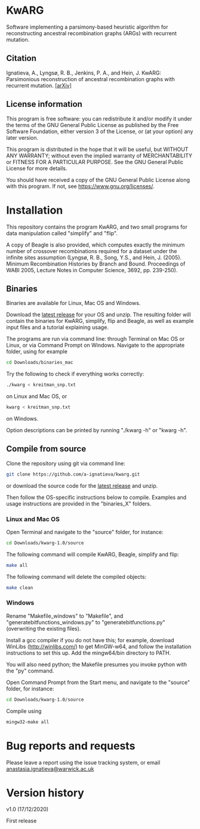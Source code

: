 # KwARG

Software implementing a parsimony-based heuristic algorithm for reconstructing ancestral recombination graphs (ARGs) with recurrent mutation. 

## Citation
Ignatieva, A., Lyngs&oslash;, R. B., Jenkins, P. A., and Hein, J. KwARG: Parsimonious reconstruction of ancestral recombination graphs with recurrent       mutation. [[arXiv]](http://arxiv.org/abs/2012.09562)

## License information
This program is free software: you can redistribute it and/or modify
it under the terms of the GNU General Public License as published by
the Free Software Foundation, either version 3 of the License, or
(at your option) any later version.

This program is distributed in the hope that it will be useful,
but WITHOUT ANY WARRANTY; without even the implied warranty of
MERCHANTABILITY or FITNESS FOR A PARTICULAR PURPOSE.  See the
GNU General Public License for more details.

You should have received a copy of the GNU General Public License
along with this program.  If not, see <https://www.gnu.org/licenses/>.

# Installation

This repository contains the program KwARG, and two small programs for data manipulation called "simplify" and "flip". 

A copy of Beagle is also provided, which computes exactly the minimum number of crossover recombinations required for a dataset under the infinite sites assumption (Lyngsø, R. B., Song, Y.S., and Hein, J. (2005). Minimum Recombination Histories by Branch and Bound. Proceedings of WABI 2005, Lecture Notes in Computer Science, 3692, pp. 239-250).

## Binaries
Binaries are available for Linux, Mac OS and Windows. 

Download the [latest release](https://github.com/a-ignatieva/kwarg/releases) for your OS and unzip. The resulting folder will contain the binaries for KwARG, simplify, flip and Beagle, as well as example input files and a tutorial explaining usage.

The programs are run via command line: through Terminal on Mac OS or Linux, or via Command Prompt on Windows. Navigate to the appropriate folder, using for example
```sh
cd Downloads/binaries_mac
```

Try the following to check if everything works correctly:
```sh
./kwarg < kreitman_snp.txt
```
on Linux and Mac OS, or
```sh
kwarg < kreitman_snp.txt
```
on Windows.

Option descriptions can be printed by running "./kwarg -h" or "kwarg -h".


## Compile from source

Clone the repository using git via command line:
```sh
git clone https://github.com/a-ignatieva/kwarg.git
```
or download the source code for the [latest release](https://github.com/a-ignatieva/kwarg/releases) and unzip.

Then follow the OS-specific instructions below to compile. Examples and usage instructions are provided in the "binaries_X" folders.

### Linux and Mac OS

Open Terminal and navigate to the "source" folder, for instance:
```sh
cd Downloads/kwarg-1.0/source
```

The following command will compile KwARG, Beagle, simplify and flip:
```sh
make all
```

The following command will delete the compiled objects:
```sh
make clean
```

### Windows

Rename "Makefile_windows" to "Makefile", and "generatebitfunctions_windows.py" to "generatebitfunctions.py" (overwriting the existing files).

Install a gcc compiler if you do not have this; for example, download WinLibs (http://winlibs.com/) to get MinGW-w64, and follow the installation instructions to set this up.
Add the mingw64/bin directory to PATH. 

You will also need python; the Makefile presumes you invoke python with the "py" command. 

Open Command Prompt from the Start menu, and navigate to the "source" folder, for instance:
```sh
cd Downloads/kwarg-1.0/source
```

Compile using 
```sh
mingw32-make all
```

# Bug reports and requests
Please leave a report using the issue tracking system, or email anastasia.ignatieva@warwick.ac.uk

# Version history

v1.0 (17/12/2020)

First release
